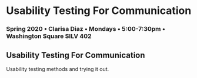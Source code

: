# Usability Testing For Communication

### Spring 2020 • Clarisa Diaz • Mondays • 5:00-7:30pm • Washington Square SILV 402

## Usability Testing For Communication

Usability testing methods and trying it out.